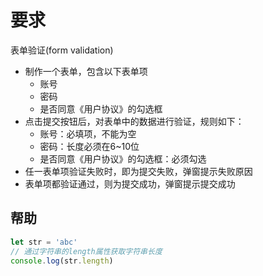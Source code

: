 # 要求

表单验证(form validation)

- 制作一个表单，包含以下表单项
    - 账号
    - 密码
    - 是否同意《用户协议》的勾选框
- 点击提交按钮后，对表单中的数据进行验证，规则如下：
    - 账号：必填项，不能为空
    - 密码：长度必须在6~10位
    - 是否同意《用户协议》的勾选框：必须勾选
- 任一表单项验证失败时，即为提交失败，弹窗提示失败原因
- 表单项都验证通过，则为提交成功，弹窗提示提交成功

## 帮助
```js
let str = 'abc'
// 通过字符串的length属性获取字符串长度
console.log(str.length)
```